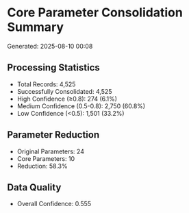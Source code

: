 
# Core Parameter Consolidation Summary
Generated: 2025-08-10 00:08

## Processing Statistics
- Total Records: 4,525
- Successfully Consolidated: 4,525
- High Confidence (≥0.8): 274 (6.1%)
- Medium Confidence (0.5-0.8): 2,750 (60.8%)
- Low Confidence (<0.5): 1,501 (33.2%)

## Parameter Reduction
- Original Parameters: 24
- Core Parameters: 10
- Reduction: 58.3%

## Data Quality
- Overall Confidence: 0.555
